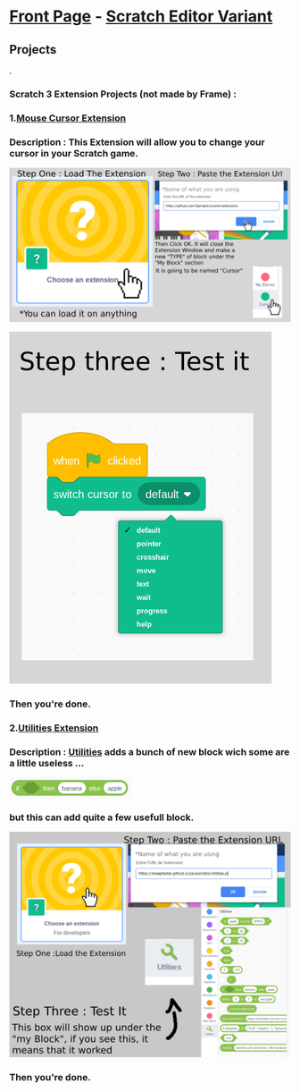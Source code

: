 # [Front Page](https://frametuning.github.io/Frame/) - [Scratch Editor Variant](https://frametuning.github.io/Frame/editor)

## Projects

.

### **Scratch 3 Extension Projects (not made by Frame) :**

### 1.**[Mouse Cursor Extension](https://github.com/Samq64/scratch-extensions)**

### Description : This Extension will allow you to change your cursor in your Scratch game. 

![Mouse Cursor Extension](https://raw.githubusercontent.com/FrameTuning/Frame/gh-pages/assets/Steps1-2.png)

![Mouse Cursor Extension](https://raw.githubusercontent.com/FrameTuning/Frame/gh-pages/assets/Step3.png)

### Then you're done.


### 2.**[Utilities Extension](https://sheeptester.github.io/javascripts/utilities.js)**

### Description : [Utilities](https://sheeptester.github.io/javascripts/utilities.js) adds a bunch of new block wich some are a little useless ...

![Utilites Extension](https://raw.githubusercontent.com/FrameTuning/Frame/gh-pages/assets/Screenshot%202021-09-22%20at%2016.25.51.png)

### but this can add quite a few usefull block.

![Step 1 - 2](https://raw.githubusercontent.com/FrameTuning/Frame/gh-pages/assets/Screenshot%202021-09-22%20at%2015.08.08.png)

### Then you're done.
